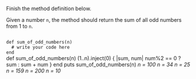 Finish the method definition below.

Given a number `n`, the method should return the sum of all odd numbers from 1 to `n`.

<codeblock language="ruby" type="exercise" testMode="multipleInput">
<code>
def sum_of_odd_numbers(n)
  # write your code here
end
</code>

<solution>
def sum_of_odd_numbers(n)
  (1..n).inject(0) { |sum, num| num%2 == 0 ? sum : sum + num }
end
</solution>

<testcases>
<caller>
puts sum_of_odd_numbers(n)
</caller>
<testcase>
<i>
n = 100
</i>
</testcase>
<testcase>
<i>
n = 34
</i>
</testcase>
<testcase>
<i>
n = 25
</i>
</testcase>
<testcase>
<i>
n = 159
</i>
</testcase>
<testcase>
<i>
n = 200
</i>
</testcase>
<testcase>
<i>
n = 10
</i>
</testcase>
</testcases>
</codeblock>